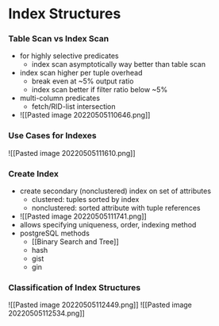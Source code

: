 # Index Structures
### Table Scan vs Index Scan
+ for highly selective predicates
	+ index scan asymptotically way better than table scan
+ index scan higher per tuple overhead
	+ break even at ~5% output ratio
	+ index scan better if filter ratio below ~5%
+ multi-column predicates
	+ fetch/RID-list intersection
+ ![[Pasted image 20220505110646.png]]

### Use Cases for Indexes
![[Pasted image 20220505111610.png]]

### Create Index
+ create secondary (nonclustered) index on set of attributes
	+ clustered: tuples sorted by index
	+ nonclustered: sorted attribute with tuple references
+ ![[Pasted image 20220505111741.png]]
+ allows specifying uniqueness, order, indexing method
+ postgreSQL methods
	+ [[Binary Search and Tree]]
	+ hash
	+ gist
	+ gin

### Classification of Index Structures
![[Pasted image 20220505112449.png]]
![[Pasted image 20220505112534.png]]


